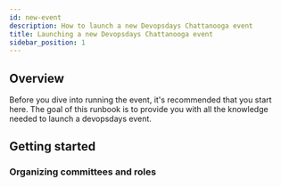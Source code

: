 ```yaml
---
id: new-event
description: How to launch a new Devopsdays Chattanooga event
title: Launching a new Devopsdays Chattanooga event
sidebar_position: 1
---
```


## Overview

Before you dive into running the event, it's recommended that you start here. The goal of this runbook is to provide you with all the knowledge needed to launch a devopsdays event.

## Getting started

### Organizing committees and roles

